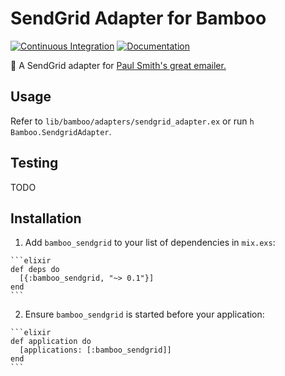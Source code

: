 # SendGrid Adapter for Bamboo

[![Continuous Integration](https://img.shields.io/travis/mtwilliams/bamboo-sendgrid/master.svg)](https://travis-ci.org/mtwilliams/bamboo-sendgrid)
[![Documentation](http://inch-ci.org/github/mtwilliams/bamboo-sendgrid.svg)](http://inch-ci.org/github/mtwilliams/bamboo-sendgrid)

:bamboo: A SendGrid adapter for [Paul Smith's great emailer.](https://github.com/paulcsmith/bamboo)

## Usage

Refer to `lib/bamboo/adapters/sendgrid_adapter.ex` or run `h Bamboo.SendgridAdapter`.

## Testing

TODO

## Installation

  1. Add `bamboo_sendgrid` to your list of dependencies in `mix.exs`:

    ```elixir
    def deps do
      [{:bamboo_sendgrid, "~> 0.1"}]
    end
    ```

  2. Ensure `bamboo_sendgrid` is started before your application:

    ```elixir
    def application do
      [applications: [:bamboo_sendgrid]]
    end
    ```
